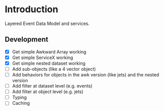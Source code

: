 # Introduction

Layered Event Data Model and services.

## Development

* [x] Get simple Awkward Array working
* [x] Get simple ServiceX working
* [x] Get simple nested dataset working
* [ ] Add sub-objects (like a 4 vector object)
* [ ] Add behaviors for objects in the awk version (like jets) and the nested version
* [ ] Add filter at dataset level (e.g. events)
* [ ] Add filter at object level (e.g. jets)
* [ ] Typing
* [ ] Caching
